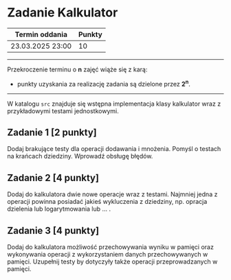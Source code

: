 # Zadanie Kalkulator

| Termin oddania | Punkty     |
|----------------|:-----------|
|    23.03.2025 23:00  |   10        |

--- 
Przekroczenie terminu o **n** zajęć wiąże się z karą:
- punkty uzyskania za realizację zadania są dzielone przez **2<sup>n</sup>**.

--- 
W katalogu `src` znajduje się wstępna implementacja klasy kalkulator wraz z przykładowymi testami jednostkowymi.

## Zadanie 1 [2 punkty]

Dodaj brakujące testy dla operacji dodawania i mnożenia.
Pomyśl o testach na krańcach dziedziny. Wprowadź obsługę błędów.

## Zadanie 2 [4 punkty]

Dodaj do kalkulatora dwie nowe operacje wraz z testami. 
Najmniej jedna z operacji powinna posiadać jakieś wykluczenia z dziedziny,
np. opracja dzielenia lub logarytmowania lub ... . 

## Zadanie 3  [4 punkty]

Dodaj do kalkulatora możliwość przechowywania wyniku w pamięci oraz wykonywania operacji 
z wykorzystaniem danych przechowywanych w pamięci. Uzupełnij testy by dotyczyły także operacji przeprowadzanych w pamięci.
